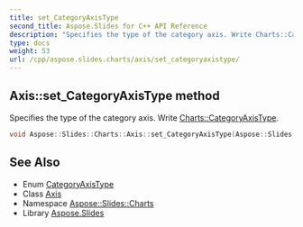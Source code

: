 ```yaml
---
title: set_CategoryAxisType
second_title: Aspose.Slides for C++ API Reference
description: "Specifies the type of the category axis. Write Charts::CategoryAxisType."
type: docs
weight: 53
url: /cpp/aspose.slides.charts/axis/set_categoryaxistype/
---
```

## Axis::set_CategoryAxisType method


Specifies the type of the category axis. Write [Charts::CategoryAxisType](../../categoryaxistype/).

```cpp
void Aspose::Slides::Charts::Axis::set_CategoryAxisType(Aspose::Slides::Charts::CategoryAxisType value) override
```

## See Also

* Enum [CategoryAxisType](../../categoryaxistype/)
* Class [Axis](../)
* Namespace [Aspose::Slides::Charts](../../)
* Library [Aspose.Slides](../../../)
